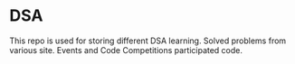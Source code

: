 # DSA

This repo is used for storing different DSA learning.
Solved problems from various site.
Events and Code Competitions participated code.

